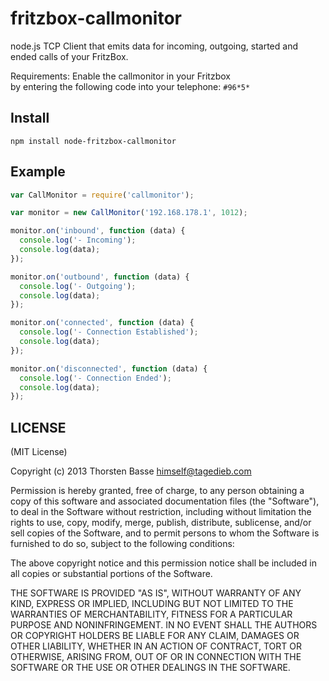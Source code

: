 fritzbox-callmonitor
====================

node.js TCP Client that emits data for incoming, outgoing, started and ended calls of your FritzBox.

Requirements:
Enable the callmonitor in your Fritzbox  
by entering the following code into your telephone: `#96*5*`

## Install

```npm install node-fritzbox-callmonitor```


## Example

```js
var CallMonitor = require('callmonitor');

var monitor = new CallMonitor('192.168.178.1', 1012);

monitor.on('inbound', function (data) {
  console.log('- Incoming');
  console.log(data);
});

monitor.on('outbound', function (data) {
  console.log('- Outgoing');
  console.log(data);
});

monitor.on('connected', function (data) {
  console.log('- Connection Established');
  console.log(data);
});

monitor.on('disconnected', function (data) {
  console.log('- Connection Ended');
  console.log(data);
});
```

## LICENSE

(MIT License)

Copyright (c) 2013 Thorsten Basse <himself@tagedieb.com>

Permission is hereby granted, free of charge, to any person obtaining
a copy of this software and associated documentation files (the
"Software"), to deal in the Software without restriction, including
without limitation the rights to use, copy, modify, merge, publish,
distribute, sublicense, and/or sell copies of the Software, and to
permit persons to whom the Software is furnished to do so, subject to
the following conditions:

The above copyright notice and this permission notice shall be
included in all copies or substantial portions of the Software.

THE SOFTWARE IS PROVIDED "AS IS", WITHOUT WARRANTY OF ANY KIND,
EXPRESS OR IMPLIED, INCLUDING BUT NOT LIMITED TO THE WARRANTIES OF
MERCHANTABILITY, FITNESS FOR A PARTICULAR PURPOSE AND
NONINFRINGEMENT. IN NO EVENT SHALL THE AUTHORS OR COPYRIGHT HOLDERS BE
LIABLE FOR ANY CLAIM, DAMAGES OR OTHER LIABILITY, WHETHER IN AN ACTION
OF CONTRACT, TORT OR OTHERWISE, ARISING FROM, OUT OF OR IN CONNECTION
WITH THE SOFTWARE OR THE USE OR OTHER DEALINGS IN THE SOFTWARE.
